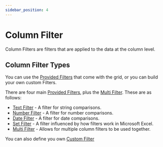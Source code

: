 ```yaml
---
sidebar_position: 4
---
```


# Column Filter

Column Filters are filters that are applied to the data at the column level.

## Column Filter Types
You can use the [Provided Filters](https://github.com/smolcan/ag-grid-jpa-adapter/tree/main/src/main/java/io/github/smolcan/aggrid/jpa/adapter/filter/provided) that come with the grid, or you can build your own custom Filters.

There are four main [Provided Filters](https://github.com/smolcan/ag-grid-jpa-adapter/tree/main/src/main/java/io/github/smolcan/aggrid/jpa/adapter/filter/provided), plus the [Multi Filter](https://github.com/smolcan/ag-grid-jpa-adapter/blob/main/src/main/java/io/github/smolcan/aggrid/jpa/adapter/filter/provided/AgMultiColumnFilter.java). These are as follows:
- [Text Filter](text-filter.md) - A filter for string comparisons.
- [Number Filter](number-filter.md) - A filter for number comparisons.
- [Date Filter](date-filter.md) - A filter for date comparisons.
- [Set Filter](set-filter.md) -  A filter influenced by how filters work in Microsoft Excel.
- [Multi Filter](multi-filter.md) - Allows for multiple column filters to be used together.

You can also define you own [Custom Filter](custom-filter.md)
